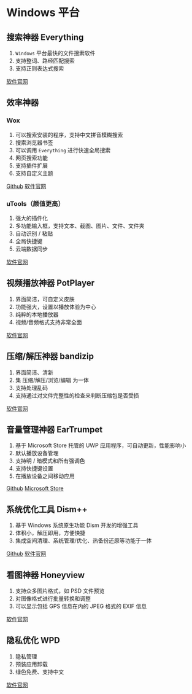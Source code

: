 # Windows 平台

## 搜索神器 Everything

1. `Windows` 平台最快的文件搜索软件
2. 支持整词、路经匹配搜索
3. 支持正则表达式搜索

[软件官网](https://www.voidtools.com/zh-cn/)

## 效率神器

### Wox

1. 可以搜索安装的程序，支持中文拼音模糊搜索
2. 搜索浏览器书签
3. 可以调用 `Everything` 进行快速全局搜索
4. 网页搜索功能
5. 支持插件扩展
6. 支持自定义主题

[Github](https://github.com/Wox-launcher/Wox)
[软件官网](https://wox.one/)

### uTools（颜值更高）

1. 强大的插件化
2. 多功能输入框，支持文本、截图、图片、文件、文件夹
3. 自动识别 / 粘贴
4. 全局快捷键
5. 云端数据同步

[软件官网](https://u.tools/)

## 视频播放神器 PotPlayer

1. 界面简洁，可自定义皮肤
2. 功能强大，设置以播放体验为中心
3. 纯粹的本地播放器
4. 视频/音频格式支持非常全面

[软件官网](https://potplayer.daum.net/?lang=zh_CN)

## 压缩/解压神器 bandizip

1. 界面简洁、清新
2. 集 压缩/解压/浏览/编辑 为一体
3. 支持处理乱码
4. 支持通过对文件完整性的检查来判断压缩包是否受损

[软件官网](https://www.bandisoft.com/bandizip/)

## 音量管理神器 EarTrumpet

1. 基于 Microsoft Store 托管的 UWP 应用程序，可自动更新，性能影响小
2. 默认播放设备管理
3. 支持明 / 暗模式和所有强调色
4. 支持快捷键设置
5. 在播放设备之间移动应用

[Github](https://github.com/File-New-Project/EarTrumpet)
[Microsoft Store](https://www.microsoft.com/en-us/p/eartrumpet/9nblggh516xp)

## 系统优化工具 Dism++

1. 基于 Windows 系统原生功能 Dism 开发的增强工具
2. 体积小，解压即用，方便快捷
3. 集成空间清理、系统管理/优化、热备份还原等功能于一体

[Github](https://github.com/Chuyu-Team/Dism-Multi-language)
[软件官网](https://www.chuyu.me/zh-Hans/index.html)

## 看图神器 Honeyview

1. 支持众多图片格式，如 PSD 文件预览
2. 对图像格式进行批量转换和调整
3. 可以显示包括 GPS 信息在内的 JPEG 格式的 EXIF 信息

[软件官网](https://www.bandisoft.com/honeyview)

## 隐私优化 WPD

1. 隐私管理
2. 预装应用卸载
3. 绿色免费、支持中文

[软件官网](https://wpd.app)
